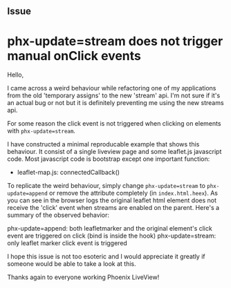 ## Issue

# phx-update=stream does not trigger manual onClick events

Hello,

I came across a weird behaviour while refactoring one of my applications from the old 'temporary assigns' to the new 'stream' api. I'm not sure if it's an actual bug or not but it is definitely preventing me using the new streams api.

For some reason the click event is not triggered when clicking on elements with `phx-update=stream`.

I have constructed a minimal reproducable example that shows this behaviour. It consist of a single liveview page and some leaflet.js javascript code. Most javascript code is bootstrap except one important function:

- leaflet-map.js: connectedCallback()

To replicate the weird behaviour, simply change `phx-update=stream` to  `phx-update=append` or remove the attribute completely (in `index.html.heex`). As you can see in the browser logs the original leaflet html element does not receive the 'click' event when streams are enabled on the parent. Here's a summary of the observed behavior:

phx-update=append: both leafletmarker and the original element's click event are triggered on click (bind is inside the hook)
phx-update=stream: only leaflet marker click event is triggered

I hope this issue is not too esoteric and I would appreciate it greatly if someone would be able to take a look at this.

Thanks again to everyone working Phoenix LiveView!

